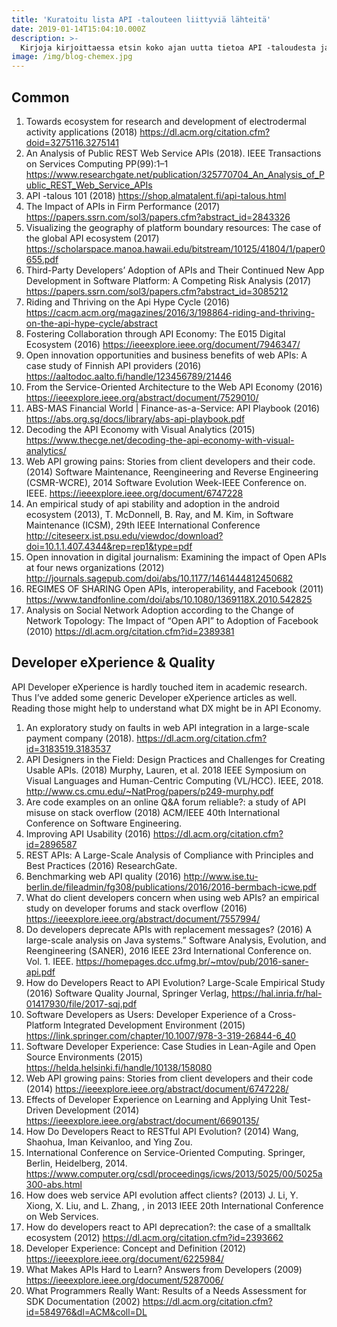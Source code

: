 ```yaml
---
title: 'Kuratoitu lista API -talouteen liittyviä lähteitä'
date: 2019-01-14T15:04:10.000Z
description: >-
  Kirjoja kirjoittaessa etsin koko ajan uutta tietoa API -taloudesta ja sen liepeillä olevista ilmiöistä. Toki lähteet tulee myös kirjoihin mukaan, mutta näin tekemällä helpompi jakaa muiden käyttöön.
image: /img/blog-chemex.jpg
---
```


## Common

1. Towards ecosystem for research and development of electrodermal activity applications (2018) https://dl.acm.org/citation.cfm?doid=3275116.3275141
2. An Analysis of Public REST Web Service APIs (2018). IEEE Transactions on Services Computing PP(99):1–1 https://www.researchgate.net/publication/325770704_An_Analysis_of_Public_REST_Web_Service_APIs
3. API -talous 101 (2018) https://shop.almatalent.fi/api-talous.html
4. The Impact of APIs in Firm Performance (2017) https://papers.ssrn.com/sol3/papers.cfm?abstract_id=2843326
5. Visualizing the geography of platform boundary resources: The case of the global API ecosystem (2017) https://scholarspace.manoa.hawaii.edu/bitstream/10125/41804/1/paper0655.pdf
6. Third-Party Developers’ Adoption of APIs and Their Continued New App Development in Software Platform: A Competing Risk Analysis (2017) https://papers.ssrn.com/sol3/papers.cfm?abstract_id=3085212
7. Riding and Thriving on the Api Hype Cycle (2016) https://cacm.acm.org/magazines/2016/3/198864-riding-and-thriving-on-the-api-hype-cycle/abstract
8. Fostering Collaboration through API Economy: The E015 Digital Ecosystem (2016) https://ieeexplore.ieee.org/document/7946347/
9. Open innovation opportunities and business benefits of web APIs: A case study of Finnish API providers (2016) https://aaltodoc.aalto.fi/handle/123456789/21446
10. From the Service-Oriented Architecture to the Web API Economy (2016) https://ieeexplore.ieee.org/abstract/document/7529010/
11. ABS-MAS Financial World | Finance-as-a-Service: API Playbook (2016) https://abs.org.sg/docs/library/abs-api-playbook.pdf
12. Decoding the API Economy with Visual Analytics (2015) https://www.thecge.net/decoding-the-api-economy-with-visual-analytics/
13. Web API growing pains: Stories from client developers and their code. (2014) Software Maintenance, Reengineering and Reverse Engineering (CSMR-WCRE), 2014 Software Evolution Week-IEEE Conference on. IEEE. https://ieeexplore.ieee.org/document/6747228
14. An empirical study of api stability and adoption in the android ecosystem (2013), T. McDonnell, B. Ray, and M. Kim, in Software Maintenance (ICSM), 29th IEEE International Conference http://citeseerx.ist.psu.edu/viewdoc/download?doi=10.1.1.407.4344&rep=rep1&type=pdf
15. Open innovation in digital journalism: Examining the impact of Open APIs at four news organizations (2012) http://journals.sagepub.com/doi/abs/10.1177/1461444812450682
16. REGIMES OF SHARING Open APIs, interoperability, and Facebook (2011) https://www.tandfonline.com/doi/abs/10.1080/1369118X.2010.542825
17. Analysis on Social Network Adoption according to the Change of Network Topology: The Impact of “Open API” to Adoption of Facebook (2010) https://dl.acm.org/citation.cfm?id=2389381

## Developer eXperience & Quality

API Developer eXperience is hardly touched item in academic research. Thus I’ve added some generic Developer eXperience articles as well. Reading those might help to understand what DX might be in API Economy.

1. An exploratory study on faults in web API integration in a large-scale payment company (2018). https://dl.acm.org/citation.cfm?id=3183519.3183537
2. API Designers in the Field: Design Practices and Challenges for Creating Usable APIs. (2018) Murphy, Lauren, et al. 2018 IEEE Symposium on Visual Languages and Human-Centric Computing (VL/HCC). IEEE, 2018. http://www.cs.cmu.edu/~NatProg/papers/p249-murphy.pdf
3. Are code examples on an online Q&A forum reliable?: a study of API misuse on stack overflow (2018) ACM/IEEE 40th International Conference on Software Engineering.
4. Improving API Usability (2016) https://dl.acm.org/citation.cfm?id=2896587
5. REST APIs: A Large-Scale Analysis of Compliance with Principles and Best Practices (2016) ResearchGate.
6. Benchmarking web API quality (2016) http://www.ise.tu-berlin.de/fileadmin/fg308/publications/2016/2016-bermbach-icwe.pdf
7. What do client developers concern when using web APIs? an empirical study on developer forums and stack overflow (2016) https://ieeexplore.ieee.org/abstract/document/7557994/
8. Do developers deprecate APIs with replacement messages? (2016) A large-scale analysis on Java systems.” Software Analysis, Evolution, and Reengineering (SANER), 2016 IEEE 23rd International Conference on. Vol. 1. IEEE. https://homepages.dcc.ufmg.br/~mtov/pub/2016-saner-api.pdf
9. How do Developers React to API Evolution? Large-Scale Empirical Study (2016) Software Quality Journal, Springer Verlag, https://hal.inria.fr/hal-01417930/file/2017-sqj.pdf
10. Software Developers as Users: Developer Experience of a Cross-Platform Integrated Development Environment (2015) https://link.springer.com/chapter/10.1007/978-3-319-26844-6_40
11. Software Developer Experience: Case Studies in Lean-Agile and Open Source Environments (2015) https://helda.helsinki.fi/handle/10138/158080
12. Web API growing pains: Stories from client developers and their code (2014) https://ieeexplore.ieee.org/abstract/document/6747228/
13. Effects of Developer Experience on Learning and Applying Unit Test-Driven Development (2014) https://ieeexplore.ieee.org/abstract/document/6690135/
14. How Do Developers React to RESTful API Evolution? (2014) Wang, Shaohua, Iman Keivanloo, and Ying Zou.
15. International Conference on Service-Oriented Computing. Springer, Berlin, Heidelberg, 2014. https://www.computer.org/csdl/proceedings/icws/2013/5025/00/5025a300-abs.html
16. How does web service API evolution affect clients? (2013) J. Li, Y. Xiong, X. Liu, and L. Zhang, , in 2013 IEEE 20th International Conference on Web Services.
17. How do developers react to API deprecation?: the case of a smalltalk ecosystem (2012) https://dl.acm.org/citation.cfm?id=2393662
18. Developer Experience: Concept and Definition (2012) https://ieeexplore.ieee.org/document/6225984/
19. What Makes APIs Hard to Learn? Answers from Developers (2009) https://ieeexplore.ieee.org/document/5287006/
20. What Programmers Really Want: Results of a Needs Assessment for SDK Documentation (2002) https://dl.acm.org/citation.cfm?id=584976&dl=ACM&coll=DL
